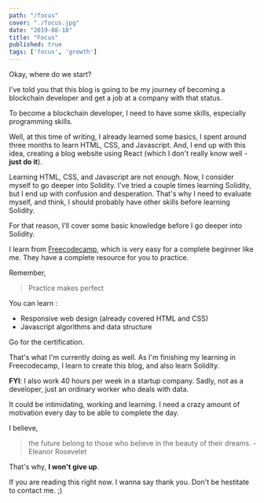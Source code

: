 ```yaml
---
path: "/focus"
cover: "./focus.jpg"
date: "2019-08-18"
title: "Focus"
published: true
tags: ['focus', 'growth']
---
```

Okay, where do we start?

I've told you that this blog is going to be my journey of becoming a blockchain developer and get a job at a company with that status.

To become a blockchain developer, I need to have some skills, especially programming skills.

Well, at this time of writing, I already learned some basics, I spent around three months to learn HTML, CSS, and Javascript. And, I end up with this idea, creating a blog website using React (which I don't really know well - **just do it**).

Learning HTML, CSS, and Javascript are not enough. Now, I consider myself to go deeper into Solidity. I've tried a couple times learning Solidity, but I end up with confusion and desperation. That's why I need to evaluate myself, and think, I should probably have other skills before learning Solidity.

For that reason, I'll cover some basic knowledge before I go deeper into Solidity.

I learn from [Freecodecamp](https://learn.freecodecamp.org/), which is very easy for a complete beginner like me. They have a complete resource for you to practice.

Remember,

> Practice makes perfect

 You can learn :

 - Responsive web design (already covered HTML  and CSS)
 - Javascript algorithms and data structure

Go for the certification.

That's what I'm currently doing as well. As I'm finishing my learning in Freecodecamp, I learn to create this blog, and also learn Solidity.

**FYI**: I also work 40 hours per week in a startup company. Sadly, not as a developer, just an ordinary worker who deals with data.

It could be intimidating, working and learning. I need a crazy amount of motivation every day to be able to complete the day.

I believe,
>  the future belong to those who believe in the beauty of their dreams. - Eleanor Rosevelet

That's why, **I won't give up**.

If you are reading this right now. I wanna say thank you. Don't be hestitate to contact me. ;)
